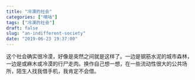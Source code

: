 ```yaml
---
title: "冷漠的社会"
categories: ["嘀咕"]
tags: ["冷漠的社会"]
draft: false
slug: "an-indifferent-society"
date: "2019-06-23 19:37:00"
---
```


这个社会确实很冷漠，好像是突然之间就是这样了。一边是钢筋水泥的城市森林，一边是或麻木或冷漠的行尸走肉。换作自己想一想，在一些流动性很大的公共场所，陌生人找我借手机，我肯定不会借。
